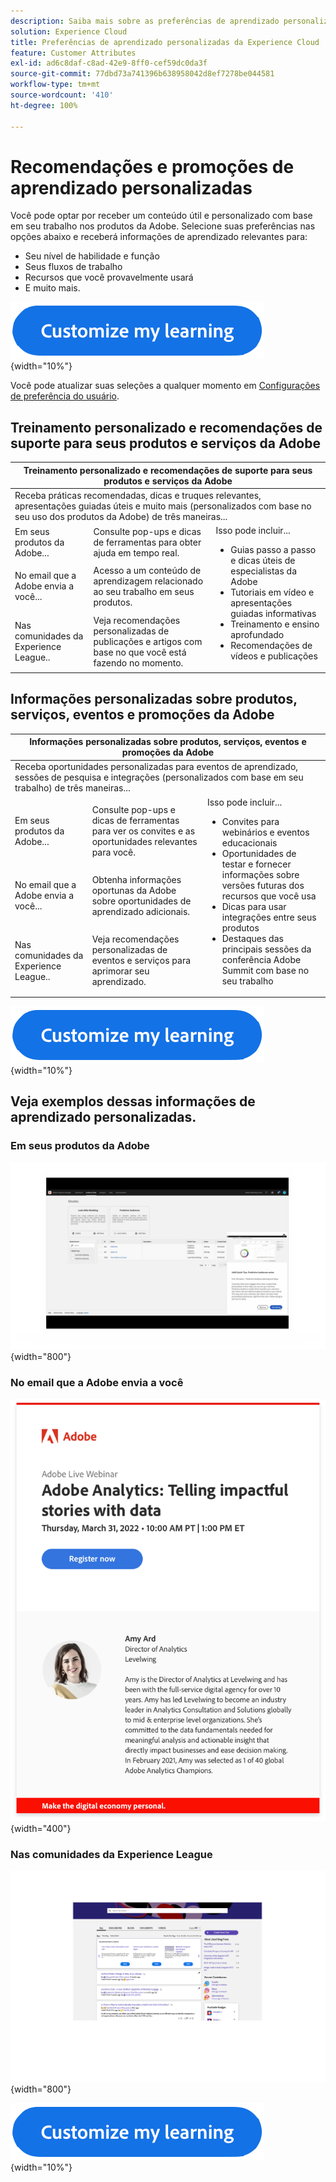 ```yaml
---
description: Saiba mais sobre as preferências de aprendizado personalizadas na Experience Cloud. Isso permite que os clientes recebam por email ajuda e promoções personalizadas com base em seus Dados de uso, em seus produtos da Adobe Experience Cloud e nas comunidades da Adobe Experience League.
solution: Experience Cloud
title: Preferências de aprendizado personalizadas da Experience Cloud
feature: Customer Attributes
exl-id: ad6c8daf-c8ad-42e9-8ff0-cef59dc0da3f
source-git-commit: 77dbd73a741396b638958042d8ef7278be044581
workflow-type: tm+mt
source-wordcount: '410'
ht-degree: 100%

---
```


# Recomendações e promoções de aprendizado personalizadas

Você pode optar por receber um conteúdo útil e personalizado com base em seu trabalho nos produtos da Adobe. Selecione suas preferências nas opções abaixo e receberá informações de aprendizado relevantes para:

* Seu nível de habilidade e função
* Seus fluxos de trabalho
* Recursos que você provavelmente usará
* E muito mais.

[![](assets/personalized-learning-customized-learning-button.png)](https://experience.adobe.com/?shell_forceuserconsent=true#/home){width="10%"}


Você pode atualizar suas seleções a qualquer momento em [Configurações de preferência do usuário](https://experience.adobe.com/preferences/).


## Treinamento personalizado e recomendações de suporte para seus produtos e serviços da Adobe

<table>
<thead>
  <tr>
    <th colspan="3">Treinamento personalizado e recomendações de suporte para seus produtos e serviços da Adobe</th>
  </tr>
</thead>
<tbody>
  <tr>
    <td colspan="3">Receba práticas recomendadas, dicas e truques relevantes, apresentações guiadas úteis e muito mais (personalizados com base no seu uso dos produtos da Adobe) de três maneiras...</td>
  </tr>
  <tr>
    <td>Em seus produtos da Adobe...<br></td>
    <td>Consulte pop-ups e dicas de ferramentas para obter ajuda em tempo real.</td>
    <td rowspan="3">Isso pode incluir... <ul><li>Guias passo a passo e dicas úteis de especialistas da Adobe</li> 
    <li>Tutoriais em vídeo e apresentações guiadas informativas</li> 
    <li>Treinamento e ensino aprofundado</li> 
    <li>Recomendações de vídeos e publicações</li>
    </ul></td>
  </tr>
  <tr>
    <td>No email que a Adobe envia a você...</td>
    <td>Acesso a um conteúdo de aprendizagem relacionado ao seu trabalho em seus produtos.</td>
  </tr>
  <tr>
    <td>Nas comunidades da Experience League..</td>
    <td>Veja recomendações personalizadas de publicações e artigos com base no que você está fazendo no momento.</td>
  </tr>
</tbody>
</table>


## Informações personalizadas sobre produtos, serviços, eventos e promoções da Adobe

<table>
<thead>
  <tr>
    <th colspan="3">Informações personalizadas sobre produtos, serviços, eventos e promoções da Adobe</th>
  </tr>
</thead>
<tbody>
  <tr>
    <td colspan="3">Receba oportunidades personalizadas para eventos de aprendizado, sessões de pesquisa e integrações (personalizados com base em seu trabalho) de três maneiras...</td>
  </tr>
  <tr>
    <td>Em seus produtos da Adobe...<br></td>
    <td>Consulte pop-ups e dicas de ferramentas para ver os convites e as oportunidades relevantes para você.</td>
    <td rowspan="3">Isso pode incluir... <ul>
    <li>Convites para webinários e eventos educacionais</li> 
    <li>Oportunidades de testar e fornecer informações sobre versões futuras dos recursos que você usa</li>
    <li>Dicas para usar integrações entre seus produtos</li> 
    <li>Destaques das principais sessões da conferência Adobe Summit com base no seu trabalho</li>
    </ul></td>
  </tr>
  <tr>
    <td>No email que a Adobe envia a você...</td>
    <td>Obtenha informações oportunas da Adobe sobre oportunidades de aprendizado adicionais.</td>
  </tr>
  <tr>
    <td>Nas comunidades da Experience League..</td>
    <td>Veja recomendações personalizadas de eventos e serviços para aprimorar seu aprendizado.</td>
  </tr>
</tbody>
</table>


[![](assets/personalized-learning-customized-learning-button.png)](https://experience.adobe.com/?shell_forceuserconsent=true#/home){width="10%"}


## Veja exemplos dessas informações de aprendizado personalizadas.


### Em seus produtos da Adobe

![](assets/personalized-learning-in-product.gif){width="800"}

### No email que a Adobe envia a você

![](assets/personalized-learning-email.png){width="400"}

### Nas comunidades da Experience League

![](assets/personalized-learning-communities.png){width="800"}

[![](assets/personalized-learning-customized-learning-button.png)](https://experience.adobe.com/?shell_forceuserconsent=true#/home){width="10%"}
